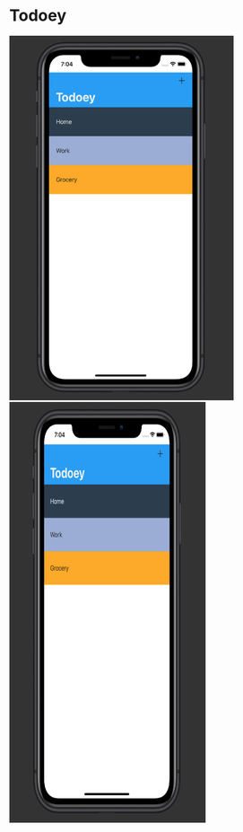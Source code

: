 # Todoey

<img src="images/todoey_1.png" width="400" height="650">
<img src="images/todoey_1.png" width="350" height="750">
